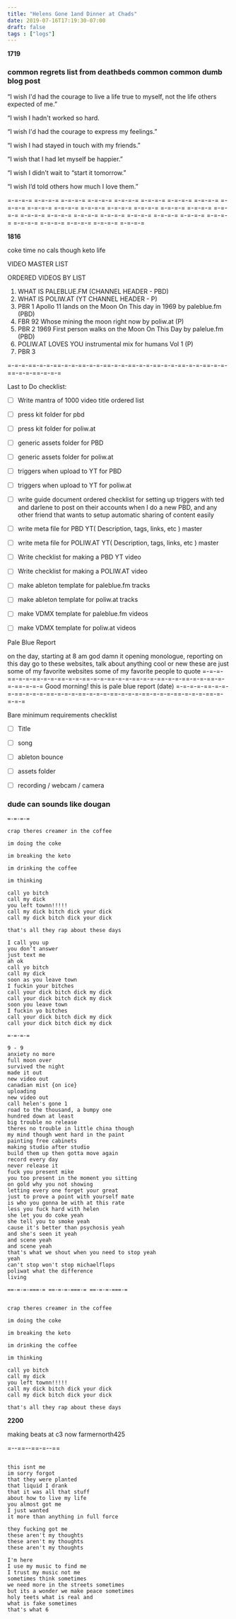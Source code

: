 ```yaml
---
title: "Helens Gone 1and Dinner at Chads"
date: 2019-07-16T17:19:30-07:00
draft: false
tags : ["logs"]
---
```



**1719**


### common regrets list from deathbeds common common dumb blog post

“I wish I'd had the courage to live a life true to myself, not the life others expected of me.”


“I wish I hadn't worked so hard.


“I wish I'd had the courage to express my feelings.”


“I wish I had stayed in touch with my friends.”


“I wish that I had let myself be happier.”


“I wish I didn’t wait to “start it tomorrow.”


“I wish I’d told others how much I love them.”

=-=-=-= =-=-=-= =-=-=-= =-=-=-= =-=-=-= =-=-=-= =-=-=-= =-=-=-= =-=-=-= =-=-=-=
=-=-=-= =-=-=-= =-=-=-= =-=-=-= =-=-=-= =-=-=-= =-=-=-= =-=-=-= =-=-=-= =-=-=-=
=-=-=-= =-=-=-= =-=-=-= =-=-=-= =-=-=-= =-=-=-= =-=-=-= =-=-=-= =-=-=-= =-=-=-=




**1816**

coke time no cals though keto life

VIDEO MASTER LIST

ORDERED VIDEOS BY LIST
1. WHAT IS PALEBLUE.FM (CHANNEL HEADER - PBD)
2. WHAT IS POLIW.AT (YT CHANNEL HEADER - P)
3. PBR 1 Apollo 11 lands on the Moon On This day in 1969 by paleblue.fm (PBD)
4. FBR 92 Whose mining the moon right now by poliw.at (P)
5. PBR 2 1969 First person walks on the Moon On This Day by palelue.fm (PBD)
6. POLIW.AT LOVES YOU instrumental mix for humans Vol 1 (P)
7. PBR 3  


=-=-=-==-=-=-==-=-=-==-=-=-==-=-=-==-=-=-==-=-=-==-=-=-==-=-=-==-=-=-==-=-=-=

Last to Do checklist:

- [ ] Write mantra of 1000 video title ordered list
- [ ] press kit folder for pbd
- [ ] press kit folder for poliw.at
- [ ] generic assets folder for PBD
- [ ] generic assets folder for poliw.at
- [ ] triggers when upload to YT for PBD
- [ ] triggers when upload to YT for poliw.at
- [ ] write guide document ordered checklist for setting up triggers with ted and darlene to post on their accounts when I do a new PBD, and any other friend that wants to setup automatic sharing of content easily
- [ ] write meta file for PBD YT(  Description, tags, links, etc ) master
- [ ] write meta file for POLIW.AT YT(  Description, tags, links, etc ) master
- [ ] Write checklist for making a PBD YT video
- [ ] Write checklist for making a POLIW.AT video
- [ ] make ableton template for paleblue.fm tracks
- [ ] make ableton template for poliw.at tracks
- [ ] make VDMX template for paleblue.fm videos
- [ ] make VDMX template for poliw.at videos


Pale Blue Report

on the day, starting at 8 am god damn it
opening monologue,
reporting
on this day
go to these websites, talk about anything cool or new
these are just some of my favorite websites
some of my favorite people to quote
=-=-=-==-=-=-==-=-=-==-=-=-==-=-=-==-=-=-==-=-=-==-=-=-==-=-=-==-=-=-==-=-=-=
Good morning! this is pale blue report
(date)
=-=-=-=-==-=-=-=-==-=-=-=-==-=-=-=-==-=-=-=-==-=-=-=-==-=-=-=-==-=-=-=-==-=-=-=-=

Bare minimum requirements checklist

- [ ] Title
- [ ] song
- [ ] ableton bounce
- [ ] assets folder
- [ ] recording / webcam / camera  



### dude can sounds like dougan
```
=-=-=-=

crap theres creamer in the coffee

im doing the coke

im breaking the keto

im drinking the coffee

im thinking

call yo bitch
call my dick
you left townn!!!!!
call my dick bitch dick your dick
call my dick bitch dick your dick

that's all they rap about these days

I call you up
you don’t answer
just text me
ah ok
call yo bitch
call my dick
soon as you leave town
I fuckin your bitches
call your dick bitch dick my dick
call your dick bitch dick my dick
soon you leave town
I fuckin yo bitches
call your dick bitch dick my dick
call your dick bitch dick my dick

=-=-=-=

9 - 9
anxiety no more
full moon over
survived the night
made it out
new video out
canadian mist {on ice}
uploading  
new video out
call helen's gone 1
road to the thousand, a bumpy one
hundred down at least
big trouble no release
theres no trouble in little china though
my mind though went hard in the paint
painting free cabinets
making studio after studio
build them up then gotta move again
record every day
never release it
fuck you present mike
you too present in the moment you sitting
on gold why you not showing
letting every one forget your great
just to prove a point with yourself mate
is who you gonna be with at this rate
less you fuck hard with helen
she let you do coke yeah
she tell you to smoke yeah
cause it's better than psychosis yeah
and she's seen it yeah
and scene yeah
and scene yeah
that's what we shout when you need to stop yeah
yeah
can't stop won't stop michaelflops
poliwat what the difference
living

==-=-=-===-= ==-=-=-===-= ==-=-=-===-=


crap theres creamer in the coffee

im doing the coke

im breaking the keto

im drinking the coffee

im thinking

call yo bitch
call my dick
you left townn!!!!!
call my dick bitch dick your dick
call my dick bitch dick your dick

that's all they rap about these days

```


**2200**

making beats at c3 now  farmernorth425


=--==--==-=--==
```

this isnt me
im sorry forgot
that they were planted
that liquid I drank
that it was all that stuff
about how to live my life
you almost got me
I just wanted
it more than anything in full force

they fucking got me
these aren't my thoughts
these aren't my thoughts
these aren't my thoughts

I'm here
I use my music to find me
I trust my music not me
sometimes think sometimes
we need more in the streets sometimes
but its a wonder we make peace sometimes
holy teets what is real and
what is fake sometimes
that's what 6

```
